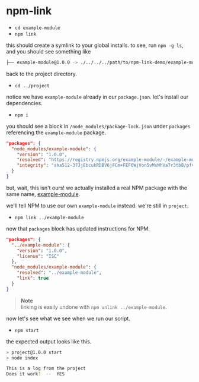 # npm-link

- `cd example-module`
- `npm link`

this should create a symlink to your global installs. to see, run `npm -g ls`,
and you should see something like

```bash
├── example-module@1.0.0 -> ./../../../path/to/npm-link-demo/example-module
```

back to the project directory.

- `cd ../project`

notice we have `example-module` already in our
`package.json`. let's install our dependencies.

- `npm i`

you should see a block in `/node_modules/package-lock.json` under `packages` referencing the `example-module` package.

```json
"packages": {
  "node_modules/example-module": {
    "version": "1.0.0",
    "resolved": "https://registry.npmjs.org/example-module/-/example-module-1.0.0.tgz",
    "integrity": "sha512-37JjEbcukRDBV6jFCm+FEF6WjVon5vMsMhVa7r3tbB/pfvotKJSSY8Vqwos1urEEcn6BNP1su7FPALdwjCewMA=="
  }
}
```

but, wait, this isn't ours! we actually installed a real NPM package 
with the same name, [example-module](https://www.npmjs.com/package/example-module).

we'll tell NPM to use our own `example-module` instead.
we're still in `project`.

- `npm link ../example-module`

now that `packages` block has updated instructions for NPM.

```json
"packages": {
  "../example-module": {
    "version": "1.0.0",
    "license": "ISC"
  },
  "node_modules/example-module": {
    "resolved": "../example-module",
    "link": true
  }
}
```

> **Note**<br>
linking is easily undone with `npm unlink ../example-module`.

now let's see what we see when we run our script.

- `npm start`

the expected output looks like this.

```bash
> project@1.0.0 start
> node index

This is a log from the project
Does it work?  --  YES
```

